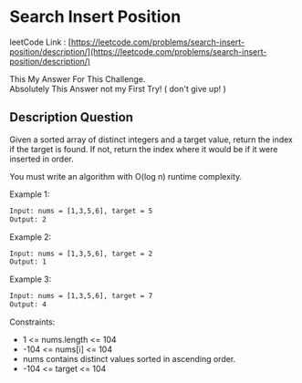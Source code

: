 # Search Insert Position

leetCode Link : [https://leetcode.com/problems/search-insert-position/description/](https://leetcode.com/problems/search-insert-position/description/)

This My Answer For This Challenge.  
Absolutely This Answer not my First Try! ( don't give up! )

## Description Question

Given a sorted array of distinct integers and a target value, return the index if the target is found. If not, return the index where it would be if it were inserted in order.

You must write an algorithm with O(log n) runtime complexity.

Example 1:

```txt
Input: nums = [1,3,5,6], target = 5
Output: 2
```

Example 2:

```txt
Input: nums = [1,3,5,6], target = 2
Output: 1
```

Example 3:

```txt
Input: nums = [1,3,5,6], target = 7
Output: 4
```

Constraints:

- 1 <= nums.length <= 104
- -104 <= nums[i] <= 104
- nums contains distinct values sorted in ascending order.
- -104 <= target <= 104
